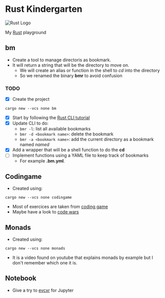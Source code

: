 # Rust Kindergarten

![Rust Logo](https://www.rust-lang.org/static/images/rust-logo-blk.svg)

My [Rust](https://www.rust-lang.org/) playground

## bm

- Create a tool to manage directoris as bookmark.
- It will return a string that will be the directory to move on.
  - We will create an alias or function in the shell to *cd* into the directory
  - So we renamed the binary **bmr** to avoid confusion

### TODO

- [X] Create the project
```
cargo new --vcs none bm
```
- [X] Start by following the [Rust CLI tutorial](https://rust-cli.github.io/book/tutorial/setup.html)
- [X] Update CLI to do:
  - `bmr -l`: list all available bookmarks
  - `bmr -d <bookmark name>`: delete the bookmark
  - `bmr -a <bookmark name>`: add the current directory as a bookmark named *named*
- [X] Add a wrapper that will be a shell function to do the **cd**
- [ ] Implement functions using a YAML file to keep track of bookmarks
  - For example **.bm.yml**.

## Codingame

- Created using:
```
cargo new --vcs none codingame
```

- Most of exercices are taken from [coding game](https://www.codingame.com)
- Maybe have a look to [code wars](https://www.codewars.com)

## Monads

- Created using:
```
cargo new --vcs none monads
```
- It is a video found on youtube that explains monads by example but I don't
  remember which one it is.


## Notebook

- Give a try to [evcxr](https://github.com/google/evcxr/blob/main/evcxr_jupyter/README.md) for Jupyter

